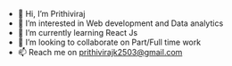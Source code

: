 - 👋 Hi, I’m Prithiviraj
- 👀 I’m interested in Web development and Data analytics
- 🌱 I’m currently learning React Js
- 💞️ I’m looking to collaborate on Part/Full time work
- 📫 Reach me on prithivirajk2503@gmail.com

<!---
Prithiviraj2503/Prithiviraj2503 is a ✨ special ✨ repository because its `README.md` (this file) appears on your GitHub profile.
You can click the Preview link to take a look at your changes.
--->
